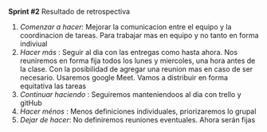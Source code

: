 **Sprint #2**
Resultado de retrospectiva

1. *Comenzar a hacer*: Mejorar la comunicacion entre el equipo y la coordinacion de tareas. Para trabajar mas en equipo y no tanto en forma indiviual 
2. *Hacer más* : Seguir al dia con las entregas como hasta ahora. Nos reuniremos en forma fija todos los lunes y miercoles, una hora antes de la clase. Con la posibilidad de agregar una reunion mas en caso de ser necesario. Usaremos google Meet. Vamos a distribuir en forma equitativa las tareas
3. *Continuar haciendo* : Seguiremos manteniendoos al dia con trello y gitHub
4. *Hacer ménos* : Menos definiciones individuales, priorizaremos lo grupal
5. *Dejar de hacer*: No definiremos reuniones eventuales. Ahora serán fijas